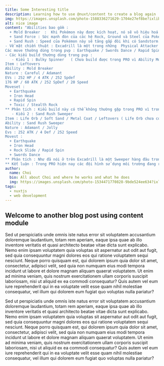 ```yaml
---
title: Some Interesting title
description: Learning how to use @nuxt/content to create a blog again
img: https://images.unsplash.com/photo-1588336271629-1704e27ef8be?ixlib=rb-1.2.1&ixid=eyJhcHBfaWQiOjEyMDd9&auto=format&fit=crop&w=2158&q=80
alt: nice image
content: "Abilities bao gồm :
  + Mold Breaker  :  Khi Pokémon này được kích hoạt, nó sẽ vô hiệu hoá tất cả các Ability của đối phương có thể cản trở đòn tấn công của nó. Những Ability đó bao gồm Battle Armor, Clear Body, Damp, Dry Skin, Filter, Flash Fire, Flower Gift, Heatproof, Hyper Cutter, Immunity, Inner Focus, Insomnia, Keen Eye, Leaf Guard, Levitate, Lightningrod, Limber, Magma Armor, Marvel Scale, Motor Drive, Oblivious, Own Tempo, Sand Veil, Shell Armor, Shield Dust, Simple, Snow Cloak, Solid Rock, Soundproof, Sticky Hold, Storm Drain, Sturdy, Suction Cups, Tangled Feet, Thick Fat, Unaware, Vital Spirit, Volt Absorb, Water Absorb, Water Veil, White Smoke và Wonder Guard.
  + Sand Force : Sức mạnh đòn của các hệ Rock, Ground và Steel của Pokémon này tăng 30% trong khi có Sandstorm.
  + Sand Rush : Speed của Pokémon này sẽ tăng gấp đôi khi có Sandstorm.
- Về mặt chiến thuật : Excadrill là một trong những  Physical Attacker hàng đầu trong Sand Team, sỡ hữu lượng base ATK cao cũng như lượng máu tương đối giúp Excadrill là một Pokemon không thể thiếu trong Sand Team. Với khả năng tàn phá hầu hết các Wall Pokemon với Sword Dance thì Excadrill thể hiện khả năng hoàn toàn vượt bật ki đối đầu với các kiểu chơi Balance ( cân bằng ), nó có thể xuyên thúc các hàng phòng thủ khó chịu nhất như Slowbro và Gliscor. Ngoài vai trò là một Attacker thì Excadrill còn được sử dụng như một Spinner dùng để đối phó với các chiến thuật Entry Hazard của đối phương. Mặt dù sở hữu lượng ATK cũng như HP tương đối cao nhưng Excadrill vẫn phụ thuộc quá nhiều vào môi trường SandStorm ( nói cách khác là Sand Stream của Tyranitar – Hippowdon ) cho nền người sử dụng Excadrill cần có một trình độ PVP tương đối khá để có thể phát huy hết vai trò và sức mạnh của Excadrill.
Các move thường dùng trong pvp : Earthquake / Swords Dance / Rapid Spin / Iron Head / Rock Slide / Stealth Rock / Toxic …
- Các kiểu build thường dùng trong pvp : 
   - Kiểu 1 : Bulky Spinner   ( Chưa build được trong PRO vì Ability Mold Breaker chưa work )
Item : Leftovers
Ability : Mold Breaker
Nature : Careful / Adamant 
EVs : 252 HP / 4 ATK / 252 Spdef
176 HP / 60 ATK / 252 SpDef / 20 Speed
Moveset : 
  + Earthquake
  + Iron Head 
  + Rapid Spin 
  + Toxic / Stealth Rock 
** Phân tích : Kiểu build này có thể không thường gặp trong PRO vì trong PRO thường dùng Excadrill như một Attacker  trong Sand Team. Với kiểu build này có thể giúp bạn trở thành một Rapid Spinner khá tốt trong Sand Team thay cho Donphan. Earthquake và Iron Head đều là hai STAB move rất tốt cho Excadrill, nếu Earthquake giúp Excadrill đối đầu tốt với một  lượng lớn các pokemon hệ Fire / Electric / Poison / Rock / Steel thì Iron Head lại giúp bạn đối đầu với Fairy / Ice / Rock . Rapid Spin được sử dụng để Excadrill loại bỏ các cạm bẫy trên sân đấu của mình (Entry Hazrd – Stealth Rock / Spike / Toxic Spike / Sticky Web ) , giúp Excadrill hỗ trợ tốt cho các đồng đội của mình . Toxic là một move khá hay cho Excadrill , nó tạo nên nỗi khiếp sợ thật sự cho Grass và Fairy và cũng như Water. Stealth Rock là một move thay thế khá tốt cho Toxic nếu bạn muốn rải Entry Hazard lên team của đối phương.
   - Kiểu 2 : Sand Rush Sweeper 
Item : Life Orb / Soft Sand / Metal Coat / Leftovers ( Life Orb chưa có trong PRO ) 
Ability : Sand Rush Sweeper 
Nature : Adamant / Jolly
Evs : 252 ATK / 4 Def / 252 Speed
Movest : 
  + Earthquake
  + Iron Head 
  + Rock Slide / Rapid Spin 
  + Swords Dance 
** Phân tích : Như đã nói ở trên Excadrill là một Sweeper hàng đâu trong Sand Team, với khả năng Double Speed trong môi trường Sand nó giúp Excadrill hủy diệt hầu hết các pokemon dám cản đường nó. Với Earthquake và Iron Head  là 2 STAB move khá mạnh của Excadrill giùm nó có khả năng tấn công nhiều hệ pokemon như hệ Fire / Electric / Poison / Rock / Steel / Fairy / Grass. Với Rock Slide sẽ giúp bạn dễ dàng đối phó với các pokemon hệ Flying như Talonflame , Staraptor , Skamory  ( hiện đang rất được ưa chuộng trong PRO ), Rapid Spin như đã nói ở trên , nó giúp Excadrill giảm bớt áp lực cho các đồng đội khi switch in vào trận đấu đặt biệt là Stealth Rock và Spike cũng như giảm bớt gánh nặng cho Donphan khi là Spinner duy nhất trong đội hình, tạo bất ngờ cho đối thủ khi Excadrill cũng có khả năng phá giải Entry Hazard của đối phương. Slot move cuối cùng chắc chắn là Swords Dance , một move không thể thiếu của một Sweeper Attacker, nó giúp Excadrill tối đa hóa khả năng tấn công cũng như trở thành một WallBreaker hàng đầu trong môi trường Sand khi vừa sở hữu sức mạnh vượt trội từ Swords Dance cũng như outspeed hầu hết các pokemon nhờ Sand Rush. 
** Kết luận : Trong PRO hiện nay các đội hình sử dụng môi trường đang rất nổi , nếu như bạn đã từng bắt gặp một Mixnite hoặc Kingdra tàn phá cả đội hình bạn trong Rain Team hay một Nasty Nintales đốt cháy mọi thứ cản đường trong Sun team . Với Sand Team , Excadrill nổi lên như một Physical Attacker hàng đầu, sở hữu Ability rất có lợi khi trong môi trường Sand cũng như với lượng base ATK cũng như HP cao giúp Excadrill càng quét mọi thứ cản đường."
author: 
  name: Choi
  bio: All about Choi and where he works and what he does
  img: https://images.unsplash.com/photo-1534471770828-9bde524ee634?ixlib=rb-1.2.1&ixid=eyJhcHBfaWQiOjEyMDd9&auto=format&fit=crop&w=800&q=60
tags: 
  - nuxtjs
  - web development
---
```


## Welcome to another blog post using content module

Sed ut perspiciatis unde omnis iste natus error sit voluptatem accusantium doloremque laudantium, totam rem aperiam, eaque ipsa quae ab illo inventore veritatis et quasi architecto beatae vitae dicta sunt explicabo. Nemo enim ipsam voluptatem quia voluptas sit aspernatur aut odit aut fugit, sed quia consequuntur magni dolores eos qui ratione voluptatem sequi nesciunt. Neque porro quisquam est, qui dolorem ipsum quia dolor sit amet, consectetur, adipisci velit, sed quia non numquam eius modi tempora incidunt ut labore et dolore magnam aliquam quaerat voluptatem. Ut enim ad minima veniam, quis nostrum exercitationem ullam corporis suscipit laboriosam, nisi ut aliquid ex ea commodi consequatur? Quis autem vel eum iure reprehenderit qui in ea voluptate velit esse quam nihil molestiae consequatur, vel illum qui dolorem eum fugiat quo voluptas nulla pariatur?

Sed ut perspiciatis unde omnis iste natus error sit voluptatem accusantium doloremque laudantium, totam rem aperiam, eaque ipsa quae ab illo inventore veritatis et quasi architecto beatae vitae dicta sunt explicabo. Nemo enim ipsam voluptatem quia voluptas sit aspernatur aut odit aut fugit, sed quia consequuntur magni dolores eos qui ratione voluptatem sequi nesciunt. Neque porro quisquam est, qui dolorem ipsum quia dolor sit amet, consectetur, adipisci velit, sed quia non numquam eius modi tempora incidunt ut labore et dolore magnam aliquam quaerat voluptatem. Ut enim ad minima veniam, quis nostrum exercitationem ullam corporis suscipit laboriosam, nisi ut aliquid ex ea commodi consequatur? Quis autem vel eum iure reprehenderit qui in ea voluptate velit esse quam nihil molestiae consequatur, vel illum qui dolorem eum fugiat quo voluptas nulla pariatur?
